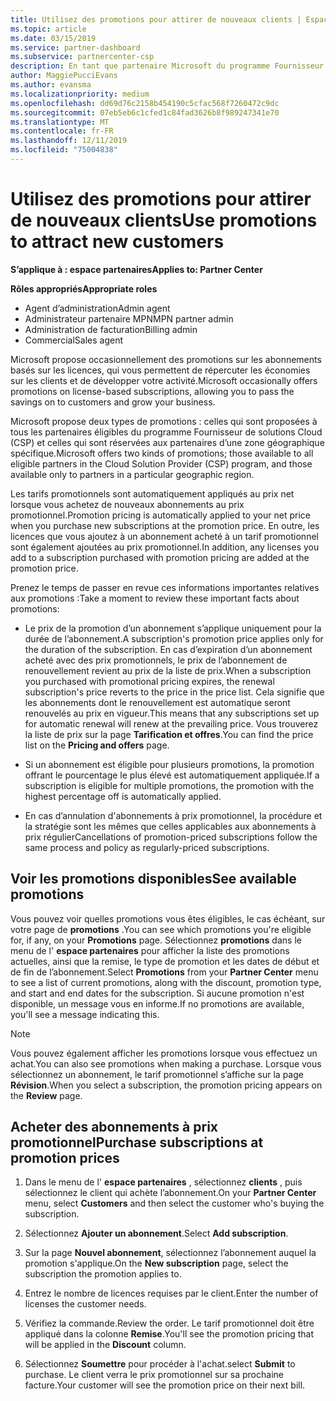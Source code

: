 ```yaml
---
title: Utilisez des promotions pour attirer de nouveaux clients | Espace partenaires
ms.topic: article
ms.date: 03/15/2019
ms.service: partner-dashboard
ms.subservice: partnercenter-csp
description: En tant que partenaire Microsoft du programme Fournisseur de solutions Cloud, vous pouvez acheter des abonnements à un tarif promotionnel et en faire bénéficier vos clients.
author: MaggiePucciEvans
ms.author: evansma
ms.localizationpriority: medium
ms.openlocfilehash: dd69d76c2158b454190c5cfac568f7260472c9dc
ms.sourcegitcommit: 07eb5eb6c1cfed1c84fad3626b8f989247341e70
ms.translationtype: MT
ms.contentlocale: fr-FR
ms.lasthandoff: 12/11/2019
ms.locfileid: "75004838"
---
```

# <a name="use-promotions-to-attract-new-customers"></a><span data-ttu-id="16988-103">Utilisez des promotions pour attirer de nouveaux clients</span><span class="sxs-lookup"><span data-stu-id="16988-103">Use promotions to attract new customers</span></span>  

<span data-ttu-id="16988-104">**S’applique à : espace partenaires**</span><span class="sxs-lookup"><span data-stu-id="16988-104">**Applies to: Partner Center**</span></span>

<span data-ttu-id="16988-105">**Rôles appropriés**</span><span class="sxs-lookup"><span data-stu-id="16988-105">**Appropriate roles**</span></span>
-   <span data-ttu-id="16988-106">Agent d’administration</span><span class="sxs-lookup"><span data-stu-id="16988-106">Admin agent</span></span>
-   <span data-ttu-id="16988-107">Administrateur partenaire MPN</span><span class="sxs-lookup"><span data-stu-id="16988-107">MPN partner admin</span></span>
-   <span data-ttu-id="16988-108">Administration de facturation</span><span class="sxs-lookup"><span data-stu-id="16988-108">Billing admin</span></span>
-   <span data-ttu-id="16988-109">Commercial</span><span class="sxs-lookup"><span data-stu-id="16988-109">Sales agent</span></span>

<!--[FWLink: https://go.microsoft.com/fwlink/?linkid=852469]-->

<span data-ttu-id="16988-110">Microsoft propose occasionnellement des promotions sur les abonnements basés sur les licences, qui vous permettent de répercuter les économies sur les clients et de développer votre activité.</span><span class="sxs-lookup"><span data-stu-id="16988-110">Microsoft occasionally offers promotions on license-based subscriptions, allowing you to pass the savings on to customers and grow your business.</span></span> 

<span data-ttu-id="16988-111">Microsoft propose deux types de promotions : celles qui sont proposées à tous les partenaires éligibles du programme Fournisseur de solutions Cloud (CSP) et celles qui sont réservées aux partenaires d’une zone géographique spécifique.</span><span class="sxs-lookup"><span data-stu-id="16988-111">Microsoft offers two kinds of promotions; those available to all eligible partners in the Cloud Solution Provider (CSP) program, and those available only to partners in a particular geographic region.</span></span>

<span data-ttu-id="16988-112">Les tarifs promotionnels sont automatiquement appliqués au prix net lorsque vous achetez de nouveaux abonnements au prix promotionnel.</span><span class="sxs-lookup"><span data-stu-id="16988-112">Promotion pricing is automatically applied to your net price when you purchase new subscriptions at the promotion price.</span></span> <span data-ttu-id="16988-113">En outre, les licences que vous ajoutez à un abonnement acheté à un tarif promotionnel sont également ajoutées au prix promotionnel.</span><span class="sxs-lookup"><span data-stu-id="16988-113">In addition, any licenses you add to a subscription purchased with promotion pricing are added at the promotion price.</span></span> 

<span data-ttu-id="16988-114">Prenez le temps de passer en revue ces informations importantes relatives aux promotions :</span><span class="sxs-lookup"><span data-stu-id="16988-114">Take a moment to review these important facts about promotions:</span></span>

-   <span data-ttu-id="16988-115">Le prix de la promotion d’un abonnement s’applique uniquement pour la durée de l’abonnement.</span><span class="sxs-lookup"><span data-stu-id="16988-115">A subscription's promotion price applies only for the duration of the subscription.</span></span> <span data-ttu-id="16988-116">En cas d’expiration d’un abonnement acheté avec des prix promotionnels, le prix de l’abonnement de renouvellement revient au prix de la liste de prix.</span><span class="sxs-lookup"><span data-stu-id="16988-116">When a subscription you purchased with promotional pricing expires, the renewal subscription's price reverts to the price in the price list.</span></span> <span data-ttu-id="16988-117">Cela signifie que les abonnements dont le renouvellement est automatique seront renouvelés au prix en vigueur.</span><span class="sxs-lookup"><span data-stu-id="16988-117">This means that any subscriptions set up for automatic renewal will renew at the prevailing price.</span></span> <span data-ttu-id="16988-118">Vous trouverez la liste de prix sur la page **Tarification et offres**.</span><span class="sxs-lookup"><span data-stu-id="16988-118">You can find the price list on the **Pricing and offers** page.</span></span> 

-   <span data-ttu-id="16988-119">Si un abonnement est éligible pour plusieurs promotions, la promotion offrant le pourcentage le plus élevé est automatiquement appliquée.</span><span class="sxs-lookup"><span data-stu-id="16988-119">If a subscription is eligible for multiple promotions, the promotion with the highest percentage off is automatically applied.</span></span>

-   <span data-ttu-id="16988-120">En cas d’annulation d'abonnements à prix promotionnel, la procédure et la stratégie sont les mêmes que celles applicables aux abonnements à prix régulier</span><span class="sxs-lookup"><span data-stu-id="16988-120">Cancellations of promotion-priced subscriptions follow the same process and policy as regularly-priced subscriptions.</span></span>

## <a name="see-available-promotions"></a><span data-ttu-id="16988-121">Voir les promotions disponibles</span><span class="sxs-lookup"><span data-stu-id="16988-121">See available promotions</span></span>

<span data-ttu-id="16988-122">Vous pouvez voir quelles promotions vous êtes éligibles, le cas échéant, sur votre page de **promotions** .</span><span class="sxs-lookup"><span data-stu-id="16988-122">You can see which promotions you're eligible for, if any, on your **Promotions** page.</span></span> <span data-ttu-id="16988-123">Sélectionnez **promotions** dans le menu de l' **espace partenaires** pour afficher la liste des promotions actuelles, ainsi que la remise, le type de promotion et les dates de début et de fin de l’abonnement.</span><span class="sxs-lookup"><span data-stu-id="16988-123">Select **Promotions** from your **Partner Center** menu to see a list of current promotions, along with the discount, promotion type, and start and end dates for the subscription.</span></span> <span data-ttu-id="16988-124">Si aucune promotion n'est disponible, un message vous en informe.</span><span class="sxs-lookup"><span data-stu-id="16988-124">If no promotions are available, you'll see a message indicating this.</span></span> 

> [!NOTE]  
> <span data-ttu-id="16988-125">Vous pouvez également afficher les promotions lorsque vous effectuez un achat.</span><span class="sxs-lookup"><span data-stu-id="16988-125">You can also see promotions when making a purchase.</span></span> <span data-ttu-id="16988-126">Lorsque vous sélectionnez un abonnement, le tarif promotionnel s’affiche sur la page **Révision**.</span><span class="sxs-lookup"><span data-stu-id="16988-126">When you select a subscription, the promotion pricing appears on the **Review** page.</span></span>

## <a name="purchase-subscriptions-at-promotion-prices"></a><span data-ttu-id="16988-127">Acheter des abonnements à prix promotionnel</span><span class="sxs-lookup"><span data-stu-id="16988-127">Purchase subscriptions at promotion prices</span></span>

1. <span data-ttu-id="16988-128">Dans le menu de l' **espace partenaires** , sélectionnez **clients** , puis sélectionnez le client qui achète l’abonnement.</span><span class="sxs-lookup"><span data-stu-id="16988-128">On your **Partner Center** menu, select **Customers** and then select the customer who's buying the subscription.</span></span> 

2. <span data-ttu-id="16988-129">Sélectionnez **Ajouter un abonnement**.</span><span class="sxs-lookup"><span data-stu-id="16988-129">Select **Add subscription**.</span></span>

3. <span data-ttu-id="16988-130">Sur la page **Nouvel abonnement**, sélectionnez l’abonnement auquel la promotion s'applique.</span><span class="sxs-lookup"><span data-stu-id="16988-130">On the **New subscription** page, select the subscription the promotion applies to.</span></span>

4. <span data-ttu-id="16988-131">Entrez le nombre de licences requises par le client.</span><span class="sxs-lookup"><span data-stu-id="16988-131">Enter the number of licenses the customer needs.</span></span> 

5. <span data-ttu-id="16988-132">Vérifiez la commande.</span><span class="sxs-lookup"><span data-stu-id="16988-132">Review the order.</span></span> <span data-ttu-id="16988-133">Le tarif promotionnel doit être appliqué dans la colonne **Remise**.</span><span class="sxs-lookup"><span data-stu-id="16988-133">You'll see the promotion pricing that will be applied in the **Discount** column.</span></span>  

6.  <span data-ttu-id="16988-134">Sélectionnez **Soumettre** pour procéder à l'achat.</span><span class="sxs-lookup"><span data-stu-id="16988-134">select **Submit** to purchase.</span></span> <span data-ttu-id="16988-135">Le client verra le prix promotionnel sur sa prochaine facture.</span><span class="sxs-lookup"><span data-stu-id="16988-135">Your customer will see the promotion price on their next bill.</span></span>  



